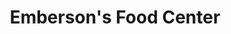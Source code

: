 ---
title: "Emberson's Food Center"
url: /blanchardville/embersons-food-center/
shop: Supermarkt
---